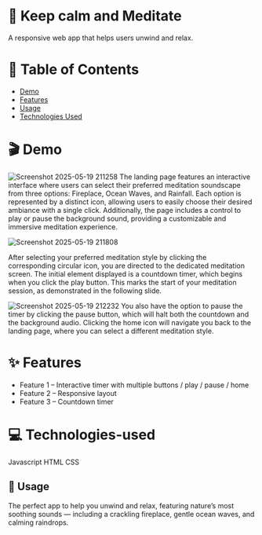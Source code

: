 # 🚀 Keep calm and Meditate

A responsive web app that helps users unwind and relax.

# 📖 Table of Contents

- [Demo](#demo)
- [Features](#features)
- [Usage](#usage)
- [Technologies Used](#technologies-used)

# 🎬 Demo

![Screenshot 2025-05-19 211258](https://github.com/user-attachments/assets/511a0b01-53b2-4f96-bcc2-67653ab6570c)
The landing page features an interactive interface where users can select their preferred meditation soundscape from three options:
Fireplace, Ocean Waves, and Rainfall.
Each option is represented by a distinct icon, allowing users to easily choose their desired ambiance with a single click.
Additionally, the page includes a control to play or pause the background sound, providing a customizable and immersive meditation experience.

![Screenshot 2025-05-19 211808](https://github.com/user-attachments/assets/85f56063-ddb3-4c69-93bc-494757a42ff2)

After selecting your preferred meditation style by clicking the corresponding circular icon, you are directed to the dedicated meditation screen.
The initial element displayed is a countdown timer, which begins when you click the play button.
This marks the start of your meditation session, as demonstrated in the following slide.

![Screenshot 2025-05-19 212232](https://github.com/user-attachments/assets/77ca8ed8-0c40-4db4-9087-7d9c8d3ee1f8)
You also have the option to pause the timer by clicking the pause button, which will halt both the countdown and the background audio.
Clicking the home icon will navigate you back to the landing page, where you can select a different meditation style.

# ✨ Features

- Feature 1 – Interactive timer with multiple buttons / play / pause / home
- Feature 2 – Responsive layout
- Feature 3 – Countdown timer

# 💻 Technologies-used

Javascript
HTML
CSS

## 📝 Usage

The perfect app to help you unwind and relax, featuring nature’s most soothing sounds — including a crackling fireplace, gentle ocean waves, and calming raindrops.
